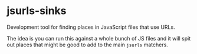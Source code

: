 # jsurls-sinks

Development tool for finding places in JavaScript files that use URLs.

The idea is you can run this against a whole bunch of JS files and it will spit out places that
might be good to add to the main `jsurls` matchers.

